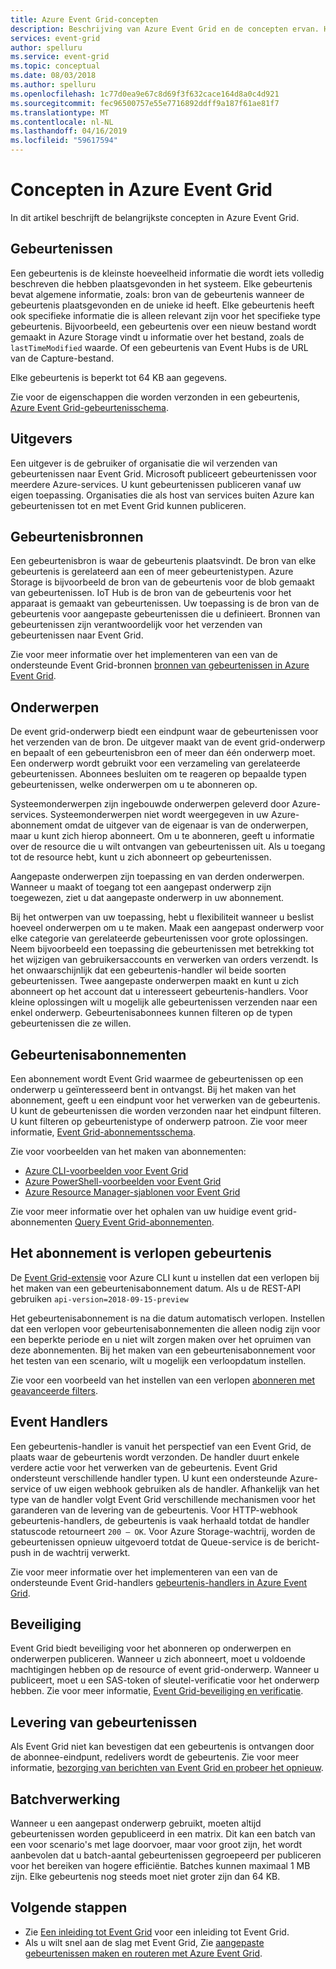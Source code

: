 ```yaml
---
title: Azure Event Grid-concepten
description: Beschrijving van Azure Event Grid en de concepten ervan. Hiermee definieert u enkele belangrijke onderdelen van Event Grid.
services: event-grid
author: spelluru
ms.service: event-grid
ms.topic: conceptual
ms.date: 08/03/2018
ms.author: spelluru
ms.openlocfilehash: 1c77d0ea9e67c8d69f3f632cace164d8a0c4d921
ms.sourcegitcommit: fec96500757e55e7716892ddff9a187f61ae81f7
ms.translationtype: MT
ms.contentlocale: nl-NL
ms.lasthandoff: 04/16/2019
ms.locfileid: "59617594"
---
```

# <a name="concepts-in-azure-event-grid"></a>Concepten in Azure Event Grid

In dit artikel beschrijft de belangrijkste concepten in Azure Event Grid.

## <a name="events"></a>Gebeurtenissen

Een gebeurtenis is de kleinste hoeveelheid informatie die wordt iets volledig beschreven die hebben plaatsgevonden in het systeem. Elke gebeurtenis bevat algemene informatie, zoals: bron van de gebeurtenis wanneer de gebeurtenis plaatsgevonden en de unieke id heeft. Elke gebeurtenis heeft ook specifieke informatie die is alleen relevant zijn voor het specifieke type gebeurtenis. Bijvoorbeeld, een gebeurtenis over een nieuw bestand wordt gemaakt in Azure Storage vindt u informatie over het bestand, zoals de `lastTimeModified` waarde. Of een gebeurtenis van Event Hubs is de URL van de Capture-bestand. 

Elke gebeurtenis is beperkt tot 64 KB aan gegevens.

Zie voor de eigenschappen die worden verzonden in een gebeurtenis, [Azure Event Grid-gebeurtenisschema](event-schema.md).

## <a name="publishers"></a>Uitgevers

Een uitgever is de gebruiker of organisatie die wil verzenden van gebeurtenissen naar Event Grid. Microsoft publiceert gebeurtenissen voor meerdere Azure-services. U kunt gebeurtenissen publiceren vanaf uw eigen toepassing. Organisaties die als host van services buiten Azure kan gebeurtenissen tot en met Event Grid kunnen publiceren.

## <a name="event-sources"></a>Gebeurtenisbronnen

Een gebeurtenisbron is waar de gebeurtenis plaatsvindt. De bron van elke gebeurtenis is gerelateerd aan een of meer gebeurtenistypen. Azure Storage is bijvoorbeeld de bron van de gebeurtenis voor de blob gemaakt van gebeurtenissen. IoT Hub is de bron van de gebeurtenis voor het apparaat is gemaakt van gebeurtenissen. Uw toepassing is de bron van de gebeurtenis voor aangepaste gebeurtenissen die u definieert. Bronnen van gebeurtenissen zijn verantwoordelijk voor het verzenden van gebeurtenissen naar Event Grid.

Zie voor meer informatie over het implementeren van een van de ondersteunde Event Grid-bronnen [bronnen van gebeurtenissen in Azure Event Grid](event-sources.md).

## <a name="topics"></a>Onderwerpen

De event grid-onderwerp biedt een eindpunt waar de gebeurtenissen voor het verzenden van de bron. De uitgever maakt van de event grid-onderwerp en bepaalt of een gebeurtenisbron een of meer dan één onderwerp moet. Een onderwerp wordt gebruikt voor een verzameling van gerelateerde gebeurtenissen. Abonnees besluiten om te reageren op bepaalde typen gebeurtenissen, welke onderwerpen om u te abonneren op.

Systeemonderwerpen zijn ingebouwde onderwerpen geleverd door Azure-services. Systeemonderwerpen niet wordt weergegeven in uw Azure-abonnement omdat de uitgever van de eigenaar is van de onderwerpen, maar u kunt zich hierop abonneert. Om u te abonneren, geeft u informatie over de resource die u wilt ontvangen van gebeurtenissen uit. Als u toegang tot de resource hebt, kunt u zich abonneert op gebeurtenissen.

Aangepaste onderwerpen zijn toepassing en van derden onderwerpen. Wanneer u maakt of toegang tot een aangepast onderwerp zijn toegewezen, ziet u dat aangepaste onderwerp in uw abonnement.

Bij het ontwerpen van uw toepassing, hebt u flexibiliteit wanneer u beslist hoeveel onderwerpen om u te maken. Maak een aangepast onderwerp voor elke categorie van gerelateerde gebeurtenissen voor grote oplossingen. Neem bijvoorbeeld een toepassing die gebeurtenissen met betrekking tot het wijzigen van gebruikersaccounts en verwerken van orders verzendt. Is het onwaarschijnlijk dat een gebeurtenis-handler wil beide soorten gebeurtenissen. Twee aangepaste onderwerpen maakt en kunt u zich abonneert op het account dat u interesseert gebeurtenis-handlers. Voor kleine oplossingen wilt u mogelijk alle gebeurtenissen verzenden naar een enkel onderwerp. Gebeurtenisabonnees kunnen filteren op de typen gebeurtenissen die ze willen.

## <a name="event-subscriptions"></a>Gebeurtenisabonnementen

Een abonnement wordt Event Grid waarmee de gebeurtenissen op een onderwerp u geïnteresseerd bent in ontvangst. Bij het maken van het abonnement, geeft u een eindpunt voor het verwerken van de gebeurtenis. U kunt de gebeurtenissen die worden verzonden naar het eindpunt filteren. U kunt filteren op gebeurtenistype of onderwerp patroon. Zie voor meer informatie, [Event Grid-abonnementsschema](subscription-creation-schema.md).

Zie voor voorbeelden van het maken van abonnementen:

* [Azure CLI-voorbeelden voor Event Grid](cli-samples.md)
* [Azure PowerShell-voorbeelden voor Event Grid](powershell-samples.md)
* [Azure Resource Manager-sjablonen voor Event Grid](template-samples.md)

Zie voor meer informatie over het ophalen van uw huidige event grid-abonnementen [Query Event Grid-abonnementen](query-event-subscriptions.md).

## <a name="event-subscription-expiration"></a>Het abonnement is verlopen gebeurtenis

De [Event Grid-extensie](/cli/azure/azure-cli-extensions-list) voor Azure CLI kunt u instellen dat een verlopen bij het maken van een gebeurtenisabonnement datum. Als u de REST-API gebruiken `api-version=2018-09-15-preview`

Het gebeurtenisabonnement is na die datum automatisch verlopen. Instellen dat een verlopen voor gebeurtenisabonnementen die alleen nodig zijn voor een beperkte periode en u niet wilt zorgen maken over het opruimen van deze abonnementen. Bij het maken van een gebeurtenisabonnement voor het testen van een scenario, wilt u mogelijk een verloopdatum instellen. 

Zie voor een voorbeeld van het instellen van een verlopen [abonneren met geavanceerde filters](how-to-filter-events.md#subscribe-with-advanced-filters).

## <a name="event-handlers"></a>Event Handlers

Een gebeurtenis-handler is vanuit het perspectief van een Event Grid, de plaats waar de gebeurtenis wordt verzonden. De handler duurt enkele verdere actie voor het verwerken van de gebeurtenis. Event Grid ondersteunt verschillende handler typen. U kunt een ondersteunde Azure-service of uw eigen webhook gebruiken als de handler. Afhankelijk van het type van de handler volgt Event Grid verschillende mechanismen voor het garanderen van de levering van de gebeurtenis. Voor HTTP-webhook gebeurtenis-handlers, de gebeurtenis is vaak herhaald totdat de handler statuscode retourneert `200 – OK`. Voor Azure Storage-wachtrij, worden de gebeurtenissen opnieuw uitgevoerd totdat de Queue-service is de bericht-push in de wachtrij verwerkt.

Zie voor meer informatie over het implementeren van een van de ondersteunde Event Grid-handlers [gebeurtenis-handlers in Azure Event Grid](event-handlers.md).

## <a name="security"></a>Beveiliging

Event Grid biedt beveiliging voor het abonneren op onderwerpen en onderwerpen publiceren. Wanneer u zich abonneert, moet u voldoende machtigingen hebben op de resource of event grid-onderwerp. Wanneer u publiceert, moet u een SAS-token of sleutel-verificatie voor het onderwerp hebben. Zie voor meer informatie, [Event Grid-beveiliging en verificatie](security-authentication.md).

## <a name="event-delivery"></a>Levering van gebeurtenissen

Als Event Grid niet kan bevestigen dat een gebeurtenis is ontvangen door de abonnee-eindpunt, redelivers wordt de gebeurtenis. Zie voor meer informatie, [bezorging van berichten van Event Grid en probeer het opnieuw](delivery-and-retry.md).

## <a name="batching"></a>Batchverwerking

Wanneer u een aangepast onderwerp gebruikt, moeten altijd gebeurtenissen worden gepubliceerd in een matrix. Dit kan een batch van een voor scenario's met lage doorvoer, maar voor groot zijn, het wordt aanbevolen dat u batch-aantal gebeurtenissen gegroepeerd per publiceren voor het bereiken van hogere efficiëntie. Batches kunnen maximaal 1 MB zijn. Elke gebeurtenis nog steeds moet niet groter zijn dan 64 KB.

## <a name="next-steps"></a>Volgende stappen

* Zie [Een inleiding tot Event Grid](overview.md) voor een inleiding tot Event Grid.
* Als u wilt snel aan de slag met Event Grid, Zie [aangepaste gebeurtenissen maken en routeren met Azure Event Grid](custom-event-quickstart.md).
